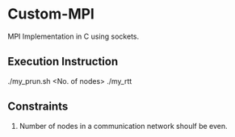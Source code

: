 # Custom-MPI

MPI Implementation in C using sockets.

## Execution Instruction

./my_prun.sh <No. of nodes> ./my_rtt

## Constraints

1. Number of nodes in a communication network shoulf be even.
